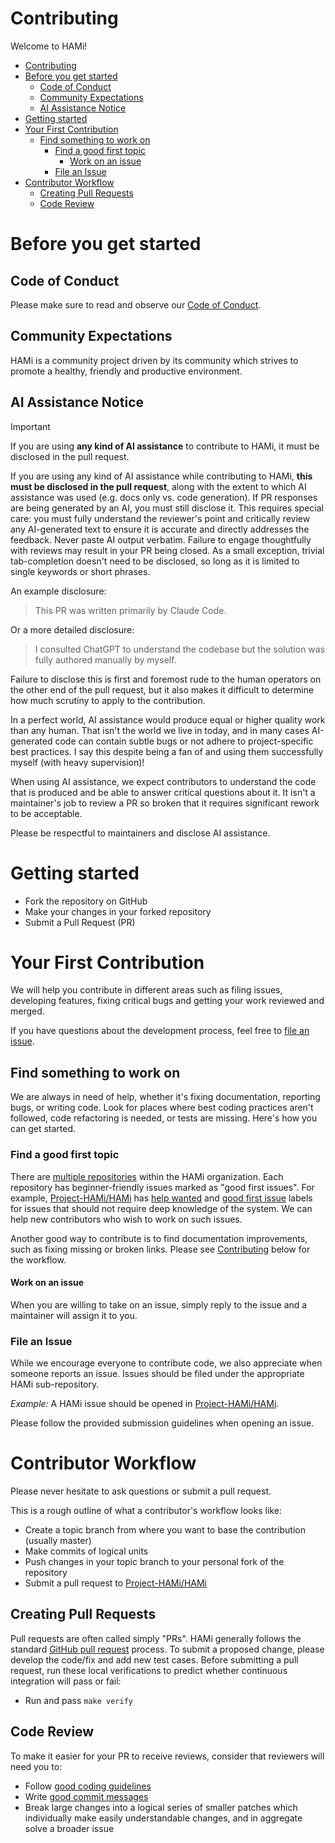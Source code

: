 # Contributing

Welcome to HAMi!

- [Contributing](#contributing)
- [Before you get started](#before-you-get-started)
  - [Code of Conduct](#code-of-conduct)
  - [Community Expectations](#community-expectations)
  - [AI Assistance Notice](#ai-assistance-notice)
- [Getting started](#getting-started)
- [Your First Contribution](#your-first-contribution)
  - [Find something to work on](#find-something-to-work-on)
    - [Find a good first topic](#find-a-good-first-topic)
      - [Work on an issue](#work-on-an-issue)
    - [File an Issue](#file-an-issue)
- [Contributor Workflow](#contributor-workflow)
  - [Creating Pull Requests](#creating-pull-requests)
  - [Code Review](#code-review)

# Before you get started

## Code of Conduct

Please make sure to read and observe our [Code of Conduct](/CODE_OF_CONDUCT.md).

## Community Expectations

HAMi is a community project driven by its community which strives to promote a healthy, friendly and productive environment.

## AI Assistance Notice

> [!IMPORTANT]
>
> If you are using **any kind of AI assistance** to contribute to HAMi,
> it must be disclosed in the pull request.

If you are using any kind of AI assistance while contributing to HAMi,
**this must be disclosed in the pull request**, along with the extent to
which AI assistance was used (e.g. docs only vs. code generation).
If PR responses are being generated by an AI, you must still disclose
it. This requires special care: you must fully understand the reviewer's
point and critically review any AI-generated text to ensure it is accurate
and directly addresses the feedback. Never paste AI output verbatim.
Failure to engage thoughtfully with reviews may result in your PR being
closed. As a small exception, trivial tab-completion doesn't need to be
disclosed, so long as it is limited to single keywords or short phrases.

An example disclosure:

> This PR was written primarily by Claude Code.

Or a more detailed disclosure:

> I consulted ChatGPT to understand the codebase but the solution
> was fully authored manually by myself.

Failure to disclose this is first and foremost rude to the human operators
on the other end of the pull request, but it also makes it difficult to
determine how much scrutiny to apply to the contribution.

In a perfect world, AI assistance would produce equal or higher quality
work than any human. That isn't the world we live in today, and in many cases
AI-generated code can contain subtle bugs or not adhere to project-specific
best practices. I say this despite being a fan of and using them successfully
myself (with heavy supervision)!

When using AI assistance, we expect contributors to understand the code
that is produced and be able to answer critical questions about it. It
isn't a maintainer's job to review a PR so broken that it requires
significant rework to be acceptable.

Please be respectful to maintainers and disclose AI assistance.

# Getting started

- Fork the repository on GitHub
- Make your changes in your forked repository
- Submit a Pull Request (PR)

# Your First Contribution

We will help you contribute in different areas such as filing issues, developing features, fixing critical bugs and
getting your work reviewed and merged.

If you have questions about the development process,
feel free to [file an issue](https://github.com/Project-HAMi/HAMi/issues/new/choose).

## Find something to work on

We are always in need of help, whether it's fixing documentation, reporting bugs, or writing code.
Look for places where best coding practices aren't followed, code refactoring is needed, or tests are missing.
Here's how you can get started.

### Find a good first topic

There are [multiple repositories](https://github.com/Project-HAMi/) within the HAMi organization.
Each repository has beginner-friendly issues marked as "good first issues".
For example, [Project-HAMi/HAMi](https://github.com/Project-HAMi/HAMi) has
[help wanted](https://github.com/Project-HAMi/HAMi/issues?q=is%3Aopen+is%3Aissue+label%3A%22help+wanted%22) and
[good first issue](https://github.com/Project-HAMi/HAMi/issues?q=is%3Aopen+is%3Aissue+label%3A%22good+first+issue%22)
labels for issues that should not require deep knowledge of the system.
We can help new contributors who wish to work on such issues.

Another good way to contribute is to find documentation improvements, such as fixing missing or broken links.
Please see [Contributing](#contributing) below for the workflow.

#### Work on an issue

When you are willing to take on an issue, simply reply to the issue and a maintainer will assign it to you.

### File an Issue

While we encourage everyone to contribute code, we also appreciate when someone reports an issue.
Issues should be filed under the appropriate HAMi sub-repository.

*Example:* A HAMi issue should be opened in [Project-HAMi/HAMi](https://github.com/Project-HAMi/HAMi/issues).

Please follow the provided submission guidelines when opening an issue.

# Contributor Workflow

Please never hesitate to ask questions or submit a pull request.

This is a rough outline of what a contributor's workflow looks like:

- Create a topic branch from where you want to base the contribution (usually master)
- Make commits of logical units
- Push changes in your topic branch to your personal fork of the repository
- Submit a pull request to [Project-HAMi/HAMi](https://github.com/Project-HAMi/HAMi)

## Creating Pull Requests

Pull requests are often called simply "PRs".
HAMi generally follows the standard [GitHub pull request](https://help.github.com/articles/about-pull-requests/) process.
To submit a proposed change, please develop the code/fix and add new test cases.
Before submitting a pull request, run these local verifications to predict whether continuous integration will pass or fail:

* Run and pass `make verify`

## Code Review

To make it easier for your PR to receive reviews, consider that reviewers will need you to:

* Follow [good coding guidelines](https://github.com/golang/go/wiki/CodeReviewComments)
* Write [good commit messages](https://chris.beams.io/posts/git-commit/)
* Break large changes into a logical series of smaller patches which individually make easily understandable changes, and in aggregate solve a broader issue
